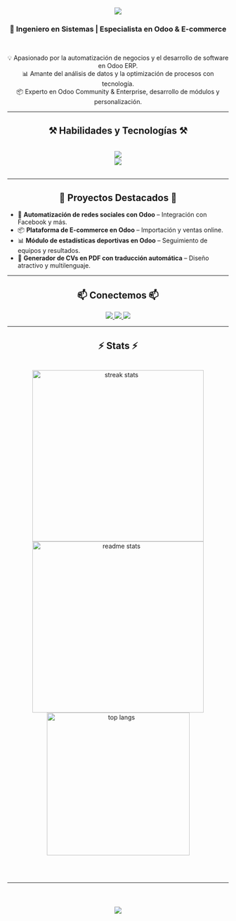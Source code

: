 <h1 align="center">
    <img src="https://readme-typing-svg.herokuapp.com?font=Fira+Code&pause=1000&color=FEFFFC&width=435&lines=Jorge+Alberto+Quiroz+Sierra" />
</h1>

<h3 align="center">🚀 Ingeniero en Sistemas | Especialista en Odoo & E-commerce</h3>

<br/>

<div align="center">

💡 Apasionado por la automatización de negocios y el desarrollo de software en Odoo ERP.  
📊 Amante del análisis de datos y la optimización de procesos con tecnología.  
📦 Experto en Odoo Community & Enterprise, desarrollo de módulos y personalización.

</div>
 
<hr/>
 
<h2 align="center">⚒️ Habilidades y Tecnologías ⚒️</h2>
<br/>
<div align="center">
    <img src="https://skillicons.dev/icons?i=python,javascript,git,docker,linux,postman,vscode"/><br>
    <img src="https://skillicons.dev/icons?i=odoo,mysql,postgres,html,css"/><br>
</div>

<br/>
<hr/>

<h2 align="center">🚀 Proyectos Destacados 🚀</h2>
<ul>
    <li>🔗 <b>Automatización de redes sociales con Odoo</b> – Integración con Facebook y más.</li>
    <li>📦 <b>Plataforma de E-commerce en Odoo</b> – Importación y ventas online.</li>
    <li>📊 <b>Módulo de estadísticas deportivas en Odoo</b> – Seguimiento de equipos y resultados.</li>
    <li>📄 <b>Generador de CVs en PDF con traducción automática</b> – Diseño atractivo y multilenguaje.</li>
</ul>

<hr/>

<h2 align="center">📫 Conectemos 📫</h2>
<div align="center"> 
  <a href="mailto:joralquisi@hotmail.com">
    <img src="https://img.shields.io/badge/Gmail-333333?style=for-the-badge&logo=gmail&logoColor=red" />
  </a>
  <a href="https://www.linkedin.com/in/jorgealqs" target="_blank">
    <img src="https://img.shields.io/badge/LinkedIn-0077B5?style=for-the-badge&logo=linkedin&logoColor=white" target="_blank" />
  </a>
  <a href="https://tuweb.com" target="_blank">
    <img src="https://img.shields.io/badge/Portfolio-FF5722?style=for-the-badge&logo=todoist&logoColor=white" />
  </a>
</div>

<hr/>

<h2 align="center">⚡ Stats ⚡</h2>
<br>
<div align=center>
  <img width=390 src="https://github-readme-streak-stats-salesp07.vercel.app/?user=jorgealqs&count_private=true&theme=react&border_radius=10" alt="streak stats"/>
  <img width=390 src="https://github-readme-stats-salesp07.vercel.app/api?username=jorgealqs&count_private=true&show_icons=true&theme=react&rank_icon=github&border_radius=10" alt="readme stats" />
  <br/>
  <img width=325 align="center" src="https://github-readme-stats-salesp07.vercel.app/api/top-langs/?username=jorgealqs&hide=HTML&langs_count=8&layout=compact&theme=react&border_radius=10&size_weight=0.5&count_weight=0.5&exclude_repo=github-readme-stats" alt="top langs" />
</div>

<br/><br/>

<hr/>

<br/>

<h3 align="center">
    <img src="https://readme-typing-svg.herokuapp.com/?font=Righteous&size=25&center=true&vCenter=true&width=500&height=70&duration=4000&lines=Gracias+por+visitar!+✌️;+Contáctame+para+colaboraciones!">
